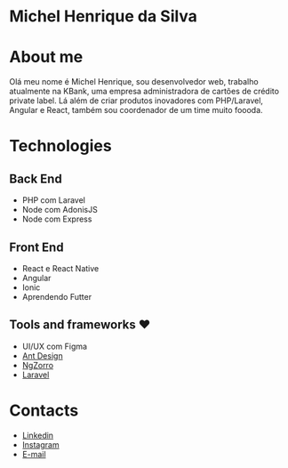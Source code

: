 # Michel Henrique da Silva

# About me
Olá meu nome é Michel Henrique, sou desenvolvedor web, trabalho atualmente na KBank, uma empresa administradora de cartões de crédito private label. Lá além de criar produtos inovadores com PHP/Laravel, Angular e React, também sou coordenador de um time muito foooda.

# Technologies
## Back End
- PHP com Laravel
- Node com AdonisJS
- Node com Express

## Front End
- React e React Native
- Angular
- Ionic
- Aprendendo Futter

## Tools and frameworks ❤
- UI/UX com Figma
- [Ant Design](https://ant.design/)
- [NgZorro](https://ng.ant.design/docs/introduce/en)
- [Laravel](https://laravel.com)

# Contacts
- [Linkedin](https://linkedin.com/in/michelhenriquesilva)
- [Instagram](https://instagram.com/henrique.michel)
- [E-mail](mailto:michelhenrsilva@gmail.com)
